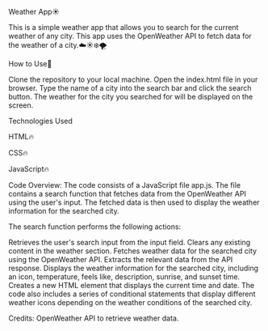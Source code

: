 Weather App☀️

This is a simple weather app that allows you to search for the current weather of any city. This app uses the OpenWeather API to fetch data for the weather of a city.☁️☀️❄️🌪️

How to Use🚀

Clone the repository to your local machine. Open the index.html file in your browser. Type the name of a city into the search bar and click the search button. The weather for the city you searched for will be displayed on the screen.

Technologies Used

HTML🔥

CSS🔥

JavaScript🔥

Code Overview: The code consists of a JavaScript file app.js. The file contains a search function that fetches data from the OpenWeather API using the user's input. The fetched data is then used to display the weather information for the searched city.

The search function performs the following actions:

Retrieves the user's search input from the input field. Clears any existing content in the weather section. Fetches weather data for the searched city using the OpenWeather API. Extracts the relevant data from the API response. Displays the weather information for the searched city, including an icon, temperature, feels like, description, sunrise, and sunset time. Creates a new HTML element that displays the current time and date. The code also includes a series of conditional statements that display different weather icons depending on the weather conditions of the searched city.

Credits: OpenWeather API to retrieve weather data.
